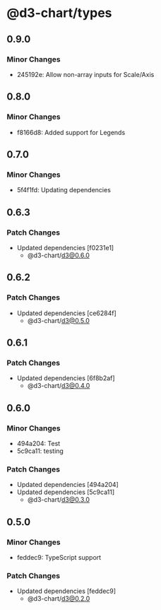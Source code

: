 # @d3-chart/types

## 0.9.0

### Minor Changes

- 245192e: Allow non-array inputs for Scale/Axis

## 0.8.0

### Minor Changes

- f8166d8: Added support for Legends

## 0.7.0

### Minor Changes

- 5f4f1fd: Updating dependencies

## 0.6.3

### Patch Changes

- Updated dependencies [f0231e1]
  - @d3-chart/d3@0.6.0

## 0.6.2

### Patch Changes

- Updated dependencies [ce6284f]
  - @d3-chart/d3@0.5.0

## 0.6.1

### Patch Changes

- Updated dependencies [6f8b2af]
  - @d3-chart/d3@0.4.0

## 0.6.0

### Minor Changes

- 494a204: Test
- 5c9ca11: testing

### Patch Changes

- Updated dependencies [494a204]
- Updated dependencies [5c9ca11]
  - @d3-chart/d3@0.3.0

## 0.5.0

### Minor Changes

- feddec9: TypeScript support

### Patch Changes

- Updated dependencies [feddec9]
  - @d3-chart/d3@0.2.0

